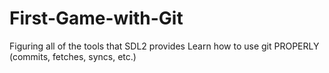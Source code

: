 # First-Game-with-Git

Figuring all of the tools that SDL2 provides
Learn how to use git PROPERLY (commits, fetches, syncs, etc.)
